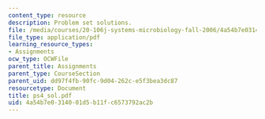 ```yaml
---
content_type: resource
description: Problem set solutions.
file: /media/courses/20-106j-systems-microbiology-fall-2006/4a54b7e0314001d5b11fc6573792ac2b_ps4_sol.pdf
file_type: application/pdf
learning_resource_types:
- Assignments
ocw_type: OCWFile
parent_title: Assignments
parent_type: CourseSection
parent_uid: dd97f4fb-90fc-9d04-262c-e5f3bea3dc87
resourcetype: Document
title: ps4_sol.pdf
uid: 4a54b7e0-3140-01d5-b11f-c6573792ac2b
---
```

